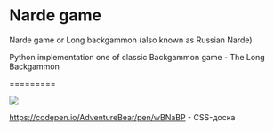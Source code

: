 Narde game
=========
Narde game or Long backgammon (also known as Russian Narde)

Python implementation one of classic Backgammon game - The Long Backgammon

 
=========
  
![](https://is1-ssl.mzstatic.com/image/thumb/Purple115/v4/11/2e/bd/112ebd7d-36a6-8931-05d1-b53fa23be8de/source/512x512bb.jpg)
  
https://codepen.io/AdventureBear/pen/wBNaBP - CSS-доска
